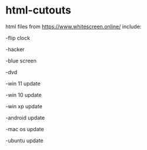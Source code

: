 # html-cutouts
html files from https://www.whitescreen.online/
include:

-flip clock

-hacker

-blue screen

-dvd

-win 11 update

-win 10 update

-win xp update

-android update

-mac os update

-ubuntu update

